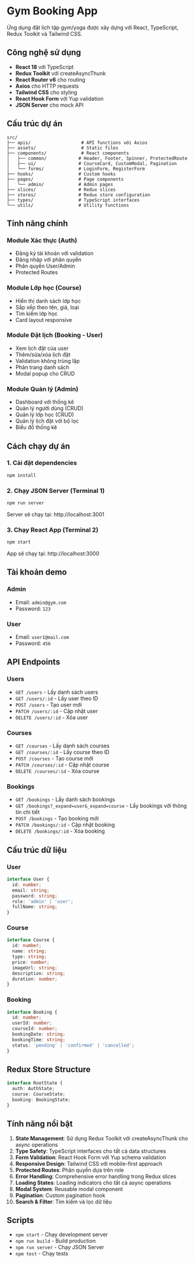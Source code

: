 # Gym Booking App

Ứng dụng đặt lịch tập gym/yoga được xây dựng với React, TypeScript, Redux Toolkit và Tailwind CSS.

## Công nghệ sử dụng

- **React 18** với TypeScript
- **Redux Toolkit** với createAsyncThunk
- **React Router v6** cho routing
- **Axios** cho HTTP requests
- **Tailwind CSS** cho styling
- **React Hook Form** với Yup validation
- **JSON Server** cho mock API

## Cấu trúc dự án

```
src/
├── apis/                   # API functions với Axios
├── assets/                 # Static files
├── components/             # React components
│   ├── common/            # Header, Footer, Spinner, ProtectedRoute
│   ├── ui/                # CourseCard, CustomModal, Pagination
│   └── forms/             # LoginForm, RegisterForm
├── hooks/                 # Custom hooks
├── pages/                 # Page components
│   └── admin/             # Admin pages
├── slices/                # Redux slices
├── stores/                # Redux store configuration
├── types/                 # TypeScript interfaces
└── utils/                 # Utility functions
```

## Tính năng chính

### Module Xác thực (Auth)
-  Đăng ký tài khoản với validation
-  Đăng nhập với phân quyền
-  Phân quyền User/Admin
-  Protected Routes

### Module Lớp học (Course)
-  Hiển thị danh sách lớp học
-  Sắp xếp theo tên, giá, loại
-  Tìm kiếm lớp học
-  Card layout responsive

### Module Đặt lịch (Booking - User)
-  Xem lịch đặt của user
-  Thêm/sửa/xóa lịch đặt
-  Validation không trùng lặp
-  Phân trang danh sách
-  Modal popup cho CRUD

### Module Quản lý (Admin)
-  Dashboard với thống kê
-  Quản lý người dùng (CRUD)
-  Quản lý lớp học (CRUD)
-  Quản lý lịch đặt với bộ lọc
-  Biểu đồ thống kê

## Cách chạy dự án

### 1. Cài đặt dependencies
```bash
npm install
```

### 2. Chạy JSON Server (Terminal 1)
```bash
npm run server
```
Server sẽ chạy tại: http://localhost:3001

### 3. Chạy React App (Terminal 2)
```bash
npm start
```
App sẽ chạy tại: http://localhost:3000

## Tài khoản demo

### Admin
- Email: `admin@gym.com`
- Password: `123`

### User
- Email: `user1@mail.com`
- Password: `456`

## API Endpoints

### Users
- `GET /users` - Lấy danh sách users
- `GET /users/:id` - Lấy user theo ID
- `POST /users` - Tạo user mới
- `PATCH /users/:id` - Cập nhật user
- `DELETE /users/:id` - Xóa user

### Courses
- `GET /courses` - Lấy danh sách courses
- `GET /courses/:id` - Lấy course theo ID
- `POST /courses` - Tạo course mới
- `PATCH /courses/:id` - Cập nhật course
- `DELETE /courses/:id` - Xóa course

### Bookings
- `GET /bookings` - Lấy danh sách bookings
- `GET /bookings?_expand=user&_expand=course` - Lấy bookings với thông tin chi tiết
- `POST /bookings` - Tạo booking mới
- `PATCH /bookings/:id` - Cập nhật booking
- `DELETE /bookings/:id` - Xóa booking

## Cấu trúc dữ liệu

### User
```typescript
interface User {
  id: number;
  email: string;
  password: string;
  role: 'admin' | 'user';
  fullName: string;
}
```

### Course
```typescript
interface Course {
  id: number;
  name: string;
  type: string;
  price: number;
  imageUrl: string;
  description: string;
  duration: number;
}
```

### Booking
```typescript
interface Booking {
  id: number;
  userId: number;
  courseId: number;
  bookingDate: string;
  bookingTime: string;
  status: 'pending' | 'confirmed' | 'cancelled';
}
```

## Redux Store Structure

```typescript
interface RootState {
  auth: AuthState;
  course: CourseState;
  booking: BookingState;
}
```

## Tính năng nổi bật

1. **State Management**: Sử dụng Redux Toolkit với createAsyncThunk cho async operations
2. **Type Safety**: TypeScript interfaces cho tất cả data structures
3. **Form Validation**: React Hook Form với Yup schema validation
4. **Responsive Design**: Tailwind CSS với mobile-first approach
5. **Protected Routes**: Phân quyền dựa trên role
6. **Error Handling**: Comprehensive error handling trong Redux slices
7. **Loading States**: Loading indicators cho tất cả async operations
8. **Modal System**: Reusable modal component
9. **Pagination**: Custom pagination hook
10. **Search & Filter**: Tìm kiếm và lọc dữ liệu

## Scripts

- `npm start` - Chạy development server
- `npm run build` - Build production
- `npm run server` - Chạy JSON Server
- `npm test` - Chạy tests